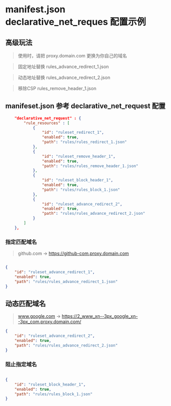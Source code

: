 # manifest.json  declarative_net_reques 配置示例



## 高级玩法
> 使用时，请把 proxy.domain.com 更换为你自己的域名

> 固定地址替换  rules_advance_redirect_1.json

> 动态地址替换  rules_advance_redirect_2.json

> 移除CSP   rules_remove_header_1.json


## manifeset.json 参考 declarative_net_request 配置
```json 
    "declarative_net_request" : {
        "rule_resources" : [
            {
                "id": "ruleset_redirect_1",
                "enabled": true,
                "path": "rules/rules_redirect_1.json"
            },
            {
                "id": "ruleset_remove_header_1",
                "enabled": true,
                "path": "rules/rules_remove_header_1.json"
            },
            {
                "id": "ruleset_block_header_1",
                "enabled": true,
                "path": "rules/rules_block_1.json"
            },
            {
                "id": "ruleset_advance_redirect_2",
                "enabled": true,
                "path": "rules/rules_advance_redirect_2.json"
            }
        ]
    },

```

### 指定匹配域名
> github.com  ->  https://github-com.proxy.domain.com
```json

{
    "id": "ruleset_advance_redirect_1",
    "enabled": true,
    "path": "rules/rules_advance_redirect_1.json"
}

```
## 动态匹配域名
> www.google.com   ->    https://2_www_xn--3px_google_xn--3px_com.proxy.domain.com/

```json
{
    "id": "ruleset_advance_redirect_2",
    "enabled": true,
    "path": "rules/rules_advance_redirect_2.json"
}
```

### 阻止指定域名
```json

{
    "id": "ruleset_block_header_1",
    "enabled": true,
    "path": "rules/rules_block_1.json"
}

```